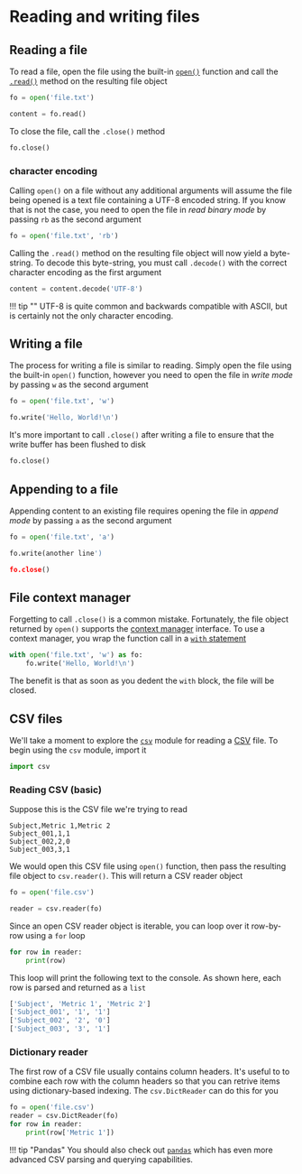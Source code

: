# Reading and writing files

## Reading a file

To read a file, open the file using the built-in 
[`open()`](https://docs.python.org/3/library/functions.html#open)
function and call the
[`.read()`](https://docs.python.org/3/tutorial/inputoutput.html#methods-of-file-objects)
method on the resulting file object

```python
fo = open('file.txt')

content = fo.read()
```

To close the file, call the `.close()` method

```python
fo.close()
```

### character encoding

Calling `open()` on a file without any additional arguments will assume the 
file being opened is a text file containing a UTF-8 encoded string. If you 
know that is not the case, you need to open the file in _read binary mode_ 
by passing `rb` as the second argument

```python
fo = open('file.txt', 'rb')
```

Calling the `.read()` method on the resulting file object will now yield a 
byte-string. To decode this byte-string, you must call `.decode()` with the 
correct character encoding as the first argument

```python
content = content.decode('UTF-8')
```

!!! tip ""
    UTF-8 is quite common and backwards compatible with ASCII, but is 
    certainly not the only character encoding.

## Writing a file

The process for writing a file is similar to reading. Simply open the file 
using the built-in `open()` function, however you need to open the file in 
_write mode_ by passing `w` as the second argument

```python
fo = open('file.txt', 'w')

fo.write('Hello, World!\n')
```

It's more important to call `.close()` after writing a file to ensure that 
the write buffer has been flushed to disk

```python
fo.close()
```

## Appending to a file

Appending content to an existing file requires opening the file in 
_append mode_ by passing `a` as the second argument

```python
fo = open('file.txt', 'a')

fo.write(another line')

fo.close()
```

## File context manager

Forgetting to call `.close()` is a common mistake. Fortunately, the file 
object returned by `open()` supports the 
[context manager](https://docs.python.org/3/reference/datamodel.html#context-managers)
interface. To use a context manager, you wrap the function call in a 
[`with` statement](https://docs.python.org/3/reference/compound_stmts.html#the-with-statement)

```python
with open('file.txt', 'w') as fo:
    fo.write('Hello, World!\n')
```

The benefit is that as soon as you dedent the `with` block, the file will be 
closed.

## CSV files

We'll take a moment to explore the
[`csv`](https://docs.python.org/3/library/csv.html)
module for reading a
[CSV](https://en.wikipedia.org/wiki/Comma-separated_values)
file. To begin using the `csv` module, import it 

```python
import csv
```

### Reading CSV (basic)

Suppose this is the CSV file we're trying to read

```csv
Subject,Metric 1,Metric 2
Subject_001,1,1
Subject_002,2,0
Subject_003,3,1
```

We would open this CSV file using `open()` function, then pass the resulting 
file object to `csv.reader()`. This will return a CSV reader object

```python
fo = open('file.csv')

reader = csv.reader(fo)
```

Since an open CSV reader object is iterable, you can loop over it row-by-row 
using a `for` loop

```python
for row in reader:
    print(row)
```

This loop will print the following text to the console. As shown here, each row 
is parsed and returned as a `list`

```python
['Subject', 'Metric 1', 'Metric 2']
['Subject_001', '1', '1']
['Subject_002', '2', '0']
['Subject_003', '3', '1']
```

### Dictionary reader

The first row of a CSV file usually contains column headers. It's useful to 
to combine each row with the column headers so that you can retrive items using 
dictionary-based indexing. The `csv.DictReader` can do this for you

```python
fo = open('file.csv')
reader = csv.DictReader(fo)
for row in reader:
    print(row['Metric 1'])
```

!!! tip "Pandas"
    You should also check out 
    [`pandas`](https://pandas.pydata.org/)
    which has even more advanced CSV parsing and querying capabilities.

